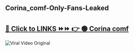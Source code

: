 
 ## Corina_comf-Only-Fans-Leaked

# <h2><a href="https://clipsfans.com/Corina_comf&ref=git">🔗 Click to LINKS ⏩⏩ 👉 🟢 Corina comf </a></h2>

<a href="https://clipsfans.com/Corina_comf&ref=git" rel="nofollow" data-target="animated-image.originalLink"><img src="https://i.ibb.co.com/xMMVF88/686577567.gif" alt="Viral Video Original" style="max-width: 100%; display: inline-block;" data-target="animated-image.originalImage"></a>
